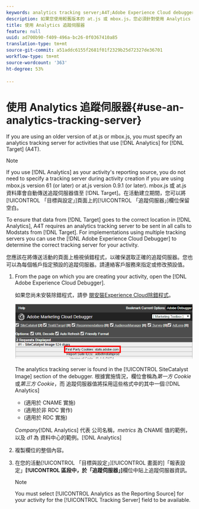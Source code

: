 ```yaml
---
keywords: analytics tracking server;A4T;Adobe Experience Cloud debugger;reporting source
description: 如果您使用較舊版本的 at.js 或 mbox.js，您必須針對使用 Analytics for Target (A4T) 的活動指定分析追蹤伺服器。
title: 使用 Analytics 追蹤伺服器
feature: null
uuid: ad700b90-f409-496a-bc26-0f0367410a85
translation-type: tm+mt
source-git-commit: a51addc6155f2681f01f2329b25d72327de36701
workflow-type: tm+mt
source-wordcount: '363'
ht-degree: 53%

---
```



# 使用 Analytics 追蹤伺服器{#use-an-analytics-tracking-server}

If you are using an older version of at.js or mbox.js, you must specify an analytics tracking server for activities that use [!DNL Analytics] for [!DNL Target] (A4T).

>[!NOTE]
>
>If you use [!DNL Analytics] as your activity&#39;s reporting source, you do not need to specify a tracking server during activity creation if you are using mbox.js version 61 (or later) or at.js version 0.9.1 (or later). mbox.js 或 at.js 資料庫會自動傳送追蹤伺服器值至 [!DNL Target]。在活動建立期間，您可以將[!UICONTROL 「目標與設定」]頁面上的[!UICONTROL 「追蹤伺服器」]欄位保留空白。

To ensure that data from [!DNL Target] goes to the correct location in [!DNL Analytics], A4T requires an analytics tracking server to be sent in all calls to Modstats from [!DNL Target]. For implementations using multiple tracking servers you can use the [!DNL Adobe Experience Cloud Debugger] to determine the correct tracking server for your activity.

您應該在將傳送活動的頁面上檢視偵錯程式，以確保選取正確的追蹤伺服器。您也可以為每個帳戶指定預設的追蹤伺服器。請連絡客戶服務來指定或修改預設值。

1. From the page on which you are creating your activity, open the [!DNL Adobe Experience Cloud Debugger].

   如果您尚未安裝除錯程式，請參 [閱安裝Experience Cloud除錯程式](https://docs.adobe.com/content/help/en/debugger/using/install-debugger.html)。

   ![](assets/Screen_DebuggerTrackServ.png)

   The analytics tracking server is found in the [!UICONTROL SiteCatalyst Image] section of the debugger. 根據實施情況，欄位會稱為&#x200B;*第一方 Cookie*&#x200B;或&#x200B;*第三方 Cookie*，而 追蹤伺服器值將採用這些格式中的其中一個:[!DNL Analytics]

   * (適用於 CNAME 實施)
   * (適用於非 RDC 實作)
   * (適用於 RDC 實施)

   *Company*[!DNL Analytics] 代表 公司名稱，*metrics* 為 CNAME 值的範例，以及 *d1* 為 資料中心的範例。[!DNL Analytics]
1. 複製欄位的整個內容。
1. 在您的活動[!UICONTROL 「目標與設定」][!UICONTROL 畫面的]「報表設定」**[!UICONTROL 區段中，於「追蹤伺服器」]**&#x200B;欄位中貼上追蹤伺服器資訊。

   >[!NOTE]
   >
   >You must select [!UICONTROL Analytics as the Reporting Source] for your activity for the [!UICONTROL Tracking Server] field to be available.

